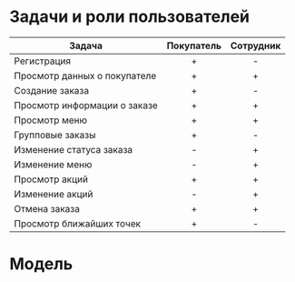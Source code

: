 # Задачи и роли пользователей

| **Задача**                     | **Покупатель** | **Сотрудник** |
|--------------------------------|:--------------:|:-------------:|
| Регистрация                    |       +       |       -        |
| Просмотр данных о покупателе   |       +       |       +       |
| Создание заказа                |       +       |       -       |
| Просмотр информации о заказе   |       +       |       +       |
| Просмотр меню                  |       +       |       +       |
| Групповые заказы               |       +       |       -       |
| Изменение статуса заказа       |       -       |       +       |
| Изменение меню                 |       -       |       +       |
| Просмотр акций                 |       +       |       +       |
| Изменение акций                |       -       |       +       |
| Отмена заказа                  |       +       |       +       |
| Просмотр ближайших точек       |       +       |       -       |

# Модель 
